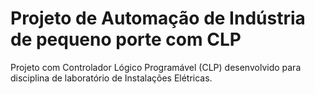 # Projeto de Automação de Indústria de pequeno porte com CLP

Projeto com Controlador Lógico Programável (CLP) desenvolvido para disciplina de laboratório de Instalações Elétricas.
